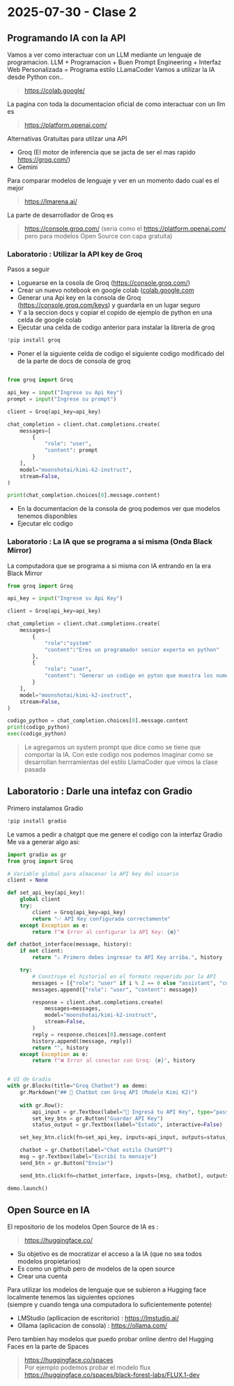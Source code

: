 # 2025-07-30 - Clase 2

## Programando IA con la API 

Vamos a ver como interactuar con un LLM mediante un lenguaje de programacion.
LLM + Programacion + Buen Prompt Engineering + Interfaz Web Personalizada = Programa estilo LLamaCoder
Vamos a utilizar la IA desde Python con..
> https://colab.google/

La pagina con toda la documentacion oficial de como interactuar con un llm es
> https://platform.openai.com/

Alternativas Gratuitas para utilzar una API
* Groq (El motor de inferencia que se jacta de ser el mas rapido https://groq.com/)
* Gemini

Para comparar modelos de lenguaje y ver en un momento dado cual es el mejor
> https://lmarena.ai/

La parte de desarrollador de Groq es
> https://console.groq.com/  (seria como el https://platform.openai.com/ pero para modelos Open Source con capa gratuita)

### Laboratorio : Utilizar la API key de Groq

Pasos a seguir
* Loguearse en la cosola de Groq (https://console.groq.com/)
* Crear un nuevo notebook en google colab ([colab.google.com](https://colab.google/)
* Generar una Api key en la consola de Groq (https://console.groq.com/keys) y guardarla en un lugar seguro
* Y a la seccion docs y copiar el copido de ejemplo de python en una celda de google colab
* Ejecutar una celda de codigo anterior para instalar la libreria de groq
```python
!pip install groq
```
* Poner el la siguiente celda de codigo el siguiente codigo modificado del de la parte de docs de consola de groq
```python

from groq import Groq

api_key = input("Ingrese su Api Key")
prompt = input("Ingrese su prompt")

client = Groq(api_key=api_key)

chat_completion = client.chat.completions.create(
    messages=[
        {
            "role": "user",
            "content": prompt
        }
    ],
    model="moonshotai/kimi-k2-instruct",
    stream=False,
)

print(chat_completion.choices[0].message.content)
```
* En la documentacion de la consola de groq podemos ver que modelos tenemos disponibles
* Ejecutar elc codigo

### Laboratorio : La IA que se programa a si misma (Onda Black Mirror)

La computadora que se programa a si misma con IA entrando en la era Black Mirror
```python
from groq import Groq

api_key = input("Ingrese su Api Key")

client = Groq(api_key=api_key)

chat_completion = client.chat.completions.create(
    messages=[
        {
            "role":"system"
            "content":"Eres un programador senior experto en python"  
        },
        {
            "role": "user",
            "content": "Generar un codigo en pyton que muestra los numeros del 1 al 10. Devuelve solamente el codigo sin acotar nada mas. No devolver markdown. Solo texto"
        }
    ],
    model="moonshotai/kimi-k2-instruct",
    stream=False,
)

codigo_python = chat_completion.choices[0].message.content
print(codigo_python)
exec(codigo_python)
```

> Le agregamos un system prompt que dice como se tiene que comportar la IA.
> Con este codigo nos podemos imaginar como se desarrollan herrramientas del estilo LlamaCoder que vimos la clase pasada

## Laboratorio : Darle una intefaz con Gradio

Primero instalamos Gradio
```python
!pip install gradio
```
Le vamos a pedir a chatgpt que me genere el codigo con la interfaz Gradio
Me va a generar algo asi:
```python
import gradio as gr
from groq import Groq

# Variable global para almacenar la API key del usuario
client = None

def set_api_key(api_key):
    global client
    try:
        client = Groq(api_key=api_key)
        return "✅ API Key configurada correctamente"
    except Exception as e:
        return f"❌ Error al configurar la API Key: {e}"

def chatbot_interface(message, history):
    if not client:
        return "⚠️ Primero debes ingresar tu API Key arriba.", history

    try:
        # Construye el historial en el formato requerido por la API
        messages = [{"role": "user" if i % 2 == 0 else "assistant", "content": m} for i, (m, _) in enumerate(history)]
        messages.append({"role": "user", "content": message})

        response = client.chat.completions.create(
            messages=messages,
            model="moonshotai/kimi-k2-instruct",
            stream=False,
        )
        reply = response.choices[0].message.content
        history.append((message, reply))
        return "", history
    except Exception as e:
        return f"❌ Error al conectar con Groq: {e}", history


# UI de Gradio
with gr.Blocks(title="Groq Chatbot") as demo:
    gr.Markdown("## 🤖 Chatbot con Groq API (Modelo Kimi K2)")
    
    with gr.Row():
        api_input = gr.Textbox(label="🔑 Ingresá tu API Key", type="password")
        set_key_btn = gr.Button("Guardar API Key")
        status_output = gr.Textbox(label="Estado", interactive=False)

    set_key_btn.click(fn=set_api_key, inputs=api_input, outputs=status_output)

    chatbot = gr.Chatbot(label="Chat estilo ChatGPT")
    msg = gr.Textbox(label="Escribí tu mensaje")
    send_btn = gr.Button("Enviar")

    send_btn.click(fn=chatbot_interface, inputs=[msg, chatbot], outputs=[msg, chatbot])

demo.launch()
```

## Open Source en IA

El repositorio de los modelos Open Source de IA es :
> https://huggingface.co/
* Su objetivo es de mocratizar el acceso a la IA (que no sea todos modelos propietarios)
* Es como un github pero de modelos de Ia open source
* Crear una cuenta

Para utilizar los modelos de lenguaje que se subieron a Hugging face localmente tenemos las siguientes opciones   
(siempre y cuando tenga una computadora lo suficientemente potente)
* LMStudio (apllicacion de escritorio) : https://lmstudio.ai/
* Ollama (aplicacion de consola) : https://ollama.com/

Pero tambien hay modelos que puedo probar online dentro del Hugging Faces en la parte de Spaces
> https://huggingface.co/spaces    
Por ejemplo podemos probar el modelo flux
> https://huggingface.co/spaces/black-forest-labs/FLUX.1-dev


